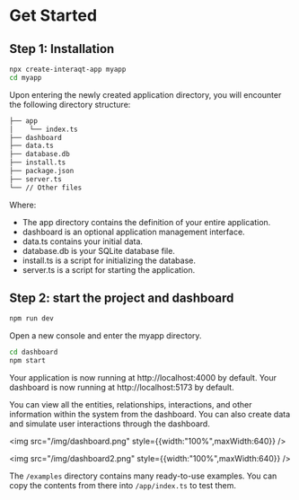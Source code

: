 # Get Started

## Step 1: Installation

```bash
npx create-interaqt-app myapp
cd myapp
```


Upon entering the newly created application directory, you will encounter the following directory structure:

```markdown
├── app
│    └── index.ts
├── dashboard
├── data.ts
├── database.db
├── install.ts
├── package.json
├── server.ts
└── // Other files
```

Where:

- The app directory contains the definition of your entire application.
- dashboard is an optional application management interface.
- data.ts contains your initial data.
- database.db is your SQLite database file.
- install.ts is a script for initializing the database.
- server.ts is a script for starting the application.

## Step 2: start the project and dashboard
```bash
npm run dev
```

Open a new console and enter the myapp directory.
```bash
cd dashboard
npm start
```

Your application is now running at http://localhost:4000 by default.
Your dashboard is now running at http://localhost:5173 by default.

You can view all the entities, relationships, interactions, and other information within the system from the dashboard. You can also create data and simulate user interactions through the dashboard.


<img src="/img/dashboard.png" style={{width:"100%",maxWidth:640}} />

<img src="/img/dashboard2.png" style={{width:"100%",maxWidth:640}} />



The `/examples` directory contains many ready-to-use examples. You can copy the contents from there into `/app/index.ts` to test them.